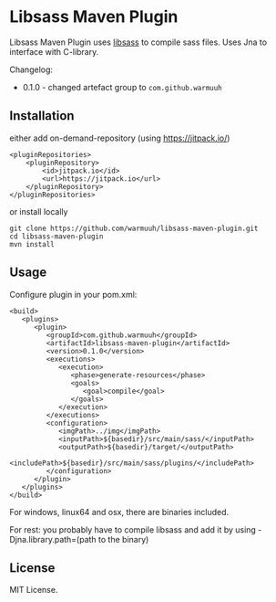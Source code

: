 Libsass Maven Plugin
==========

Libsass Maven Plugin uses [libsass](http://github.com/hcatlin/libsass) to compile sass files.
Uses Jna to interface with C-library.

Changelog:
* 0.1.0 - changed artefact group to `com.github.warmuuh`

Installation
-----
either add on-demand-repository (using https://jitpack.io/)
```
<pluginRepositories>
    <pluginRepository>
        <id>jitpack.io</id>
        <url>https://jitpack.io</url>
    </pluginRepository>
</pluginRepositories>
```

or install locally

```
git clone https://github.com/warmuuh/libsass-maven-plugin.git
cd libsass-maven-plugin
mvn install
```


Usage
-----
Configure plugin in your pom.xml:

```
<build>
   <plugins>
      <plugin>
         <groupId>com.github.warmuuh</groupId>
         <artifactId>libsass-maven-plugin</artifactId>
         <version>0.1.0</version>
         <executions>
            <execution>
               <phase>generate-resources</phase>
               <goals>
                  <goal>compile</goal>
               </goals>
            </execution>
         </executions>
         <configuration>
            <imgPath>../img</imgPath>
            <inputPath>${basedir}/src/main/sass/</inputPath>
            <outputPath>${basedir}/target/</outputPath>
            <includePath>${basedir}/src/main/sass/plugins/</includePath>
         </configuration>
      </plugin>
   </plugins>
</build>
```

For windows, linux64 and osx, there are binaries included.

For rest: you probably have to compile libsass and add it by using -Djna.library.path=(path to the binary)


License
-------

MIT License.
